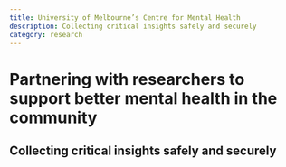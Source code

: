 ```yaml
---
title: University of Melbourne’s Centre for Mental Health 
description: Collecting critical insights safely and securely
category: research
---
```


# Partnering with researchers to support better mental health in the community
## Collecting critical insights safely and securely